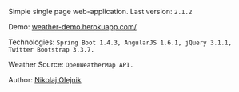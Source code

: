 Simple single page web-application. Last version: `2.1.2`

Demo: [weather-demo.herokuapp.com/](https://weather-demo.herokuapp.com/)

Technologies: `Spring Boot 1.4.3, AngularJS 1.6.1, jQuery 3.1.1, Twitter Bootstrap 3.3.7.`

Weather Source: `OpenWeatherMap API.`

Author: [Nikolaj Olejnik](https://github.com/NikolajOlejnik)
